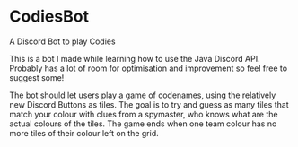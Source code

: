 # CodiesBot
A Discord Bot to play Codies

This is a bot I made while learning how to use the Java Discord API. Probably has a lot of room for optimisation and improvement so feel free to suggest some!

The bot should let users play a game of codenames, using the relatively new Discord Buttons as tiles. The goal is to try and guess as many tiles that match your colour with clues from a spymaster, who knows what are the actual colours of the tiles. The game ends when one team colour has no more tiles of their colour left on the grid.
